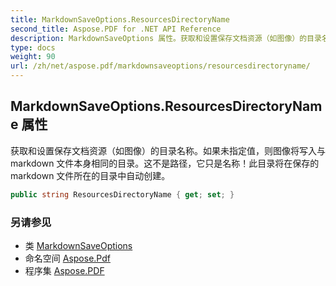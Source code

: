 ```yaml
---
title: MarkdownSaveOptions.ResourcesDirectoryName
second_title: Aspose.PDF for .NET API Reference
description: MarkdownSaveOptions 属性。获取和设置保存文档资源（如图像）的目录名称。如果未指定值，则图像将写入与 markdown 文件本身相同的目录。这不是路径，它只是名称！此目录将在保存的 markdown 文件所在的目录中自动创建。
type: docs
weight: 90
url: /zh/net/aspose.pdf/markdownsaveoptions/resourcesdirectoryname/
---
```

## MarkdownSaveOptions.ResourcesDirectoryName 属性

获取和设置保存文档资源（如图像）的目录名称。如果未指定值，则图像将写入与 markdown 文件本身相同的目录。这不是路径，它只是名称！此目录将在保存的 markdown 文件所在的目录中自动创建。

```csharp
public string ResourcesDirectoryName { get; set; }
```

### 另请参见

* 类 [MarkdownSaveOptions](../)
* 命名空间 [Aspose.Pdf](../../../aspose.pdf/)
* 程序集 [Aspose.PDF](../../../)